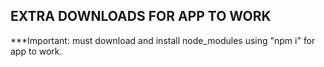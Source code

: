 ## EXTRA DOWNLOADS FOR APP TO WORK 
***Important: must download and install node_modules using "npm i" for app to work.
